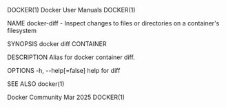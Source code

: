 DOCKER(1)							      Docker User Manuals							     DOCKER(1)

NAME
       docker-diff - Inspect changes to files or directories on a container's filesystem

SYNOPSIS
       docker diff CONTAINER

DESCRIPTION
       Alias for docker container diff.

OPTIONS
       -h, --help[=false]      help for diff

SEE ALSO
       docker(1)

Docker Community							   Mar 2025								     DOCKER(1)
